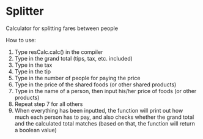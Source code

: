 # Splitter
Calculator for splitting fares between people

How to use:

1. Type resCalc.calc() in the compiler
2. Type in the grand total (tips, tax, etc. included)
3. Type in the tax
4. Type in the tip
5. Type in the number of people for paying the price
6. Type in the price of the shared foods (or other shared products)
7. Type in the name of a person, then input his/her price of foods (or other products)
8. Repeat step 7 for all others
9. When everything has been inputted, the function will print out how much each person has to pay, and also checks whether the grand total    and the calculated total matches (based on that, the function will return a boolean value)
